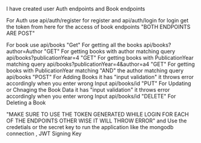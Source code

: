I have created user Auth endpoints and Book endpoints

For Auth use  api/auth/register  for register   and api/auth/login   for login   get the token from here for the access of book endpoints    "BOTH ENDPOINTS ARE POST"

For book use   api/books "Get" For getting all the books 
               api/books?author=Author  "GET"  For getting books with author matching query
               api/books?publicationYear=4  "GET"  For getting books with PublicationYear matching query
               api/books?publicationYear=4&author=a4  "GET"  For getting books with PublicationYear matching "AND" the author matching  query
               api/books      "POST"   For Adding Books it has "input validation" it throws error accordingly when you enter wrong Input
               api/books/id   "PUT"    For Updating or Chnaging the Book Data it has "input validation" it throws error accordingly when you enter wrong Input
               api/books/id   "DELETE" For Deleting a Book

"MAKE SURE TO USE THE TOKEN GENERATED WHILE LOGIN FOR EACH OF THE ENDPOINTS OTHER WISE IT WILL THROW ERROR"  and Use the credetials or the secret key to run the application  like the mongodb connection , JWT Signing Key
